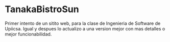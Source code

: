# TanakaBistroSun
Primer intento de un sitito web, para la clase de Ingenieria de Software de Upiicsa. Igual y despues lo actualizo a una version mejor con mas detalles o mejor funcionabilidad.

